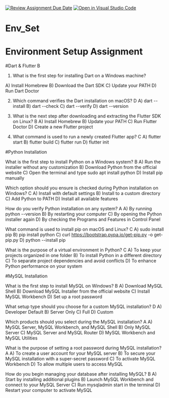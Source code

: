[![Review Assignment Due Date](https://classroom.github.com/assets/deadline-readme-button-22041afd0340ce965d47ae6ef1cefeee28c7c493a6346c4f15d667ab976d596c.svg)](https://classroom.github.com/a/vnsr1XuU)
[![Open in Visual Studio Code](https://classroom.github.com/assets/open-in-vscode-2e0aaae1b6195c2367325f4f02e2d04e9abb55f0b24a779b69b11b9e10269abc.svg)](https://classroom.github.com/online_ide?assignment_repo_id=15631657&assignment_repo_type=AssignmentRepo)
# Env_Set

# Environment Setup Assignment

#Dart & Flutter
B
1. What is the first step for installing Dart on a Windows machine?

A) Install Homebrew
B) Download the Dart SDK
C) Update your PATH
D) Run Dart Doctor


2. Which command verifies the Dart installation on macOS?
D
A) dart --install
B) dart --check
C) dart --verify
D) dart --version


3. What is the next step after downloading and extracting the Flutter SDK on Linux?
B
A) Install Homebrew
B) Update your PATH
C) Run Flutter Doctor
D) Create a new Flutter project


4. What command is used to run a newly created Flutter app?
C
A) flutter start
B) flutter build
C) flutter run
D) flutter init


#Python Installation

What is the first step to install Python on a Windows system?
B
A) Run the installer without any customization
B) Download Python from the official website
C) Open the terminal and type sudo apt install python
D) Install pip manually

Which option should you ensure is checked during Python installation on Windows?
C
A) Install with default settings
B) Install to a custom directory
C) Add Python to PATH
D) Install all available features

How do you verify Python installation on any system?
A
A) By running python --version
B) By restarting your computer
C) By opening the Python installer again
D) By checking the Programs and Features in Control Panel

What command is used to install pip on macOS and Linux?
C
A) sudo install pip
B) pip install python
C) curl https://bootstrap.pypa.io/get-pip.py -o get-pip.py
D) python --install pip

What is the purpose of a virtual environment in Python?
C
A) To keep your projects organized in one folder
B) To install Python in a different directory
C) To separate project dependencies and avoid conflicts
D) To enhance Python performance on your system

#MySQL Installation

What is the first step to install MySQL on Windows?
B
A) Download MySQL Shell
B) Download MySQL Installer from the official website
C) Install MySQL Workbench
D) Set up a root password

What setup type should you choose for a custom MySQL installation?
D
A) Developer Default
B) Server Only
C) Full
D) Custom

Which products should you select during the MySQL installation?
A
A) MySQL Server, MySQL Workbench, and MySQL Shell
B) Only MySQL Server
C) MySQL Server and MySQL Router
D) MySQL Workbench and MySQL Utilities

What is the purpose of setting a root password during MySQL installation?
A
A) To create a user account for your MySQL server
B) To secure your MySQL installation with a super-secret password
C) To activate MySQL Workbench
D) To allow multiple users to access MySQL

How do you begin managing your database after installing MySQL?
B
A) Start by installing additional plugins
B) Launch MySQL Workbench and connect to your MySQL Server
C) Run mysqladmin start in the terminal
D) Restart your computer to activate MySQL
